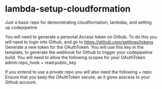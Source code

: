 # lambda-setup-cloudformation
Just a basic repo for demonstrating cloudformation, lambdas, and setting up codepipeline

You will need to generate a personal Access token on Github.
  To do this you will need to login into Github, and go to https://github.com/settings/tokens
  Generate a new token for the OAuthToken.  You will use this key in the template, to generate the webhook for Github to 
  trigger your codepipeline build.
  You will need to allow the following scopes for your OAuthToken
      admin:repo_hook
    +   read:public_key

  If you entend to use a private repo you will also need the following
    + repo
  Ensure that you keep the OAuthToken secure, as it gives asscess to your Github account.
